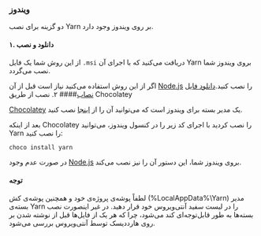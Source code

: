### ویندوز

دو گزینه برای نصب Yarn بر روی ویندوز وجود دارد.

#### ۱. دانلود و نصب

از این روش شما یک فایل `.msi` دریافت می‌کنید که با اجرای آن Yarn بروی ویندوز شما نصب می‌گردد.

اگر از این روش استفاده می‌کنید نیاز است قبل از آن [Node.js](https://nodejs.org/) را نصب کنید.<a class="btn btn-primary" href="/latest.msi">دانلود فایل نصاب</a>#### ۲. نصب از طریق Chocolatey

[ Chocolatey](https://chocolatey.org/) یک مدیر بسته برای ویندوز است که می‌توانید آن را از [ اینجا](https://chocolatey.org/install) نصب کنید.

بعد از اینکه Chocolatey را نصب کردید با اجرای کد زیر را در کنسول ویندوز، می‌توانید Yarn را نصب کنید:

```sh
choco install yarn
```

در صورت عدم وجود [Node.js](https://nodejs.org/) بروی ویندوز شما، این دستور آن را نیز نصب می‌کند.

#### توجه

لطفاً پوشه‌ی پروژه‌ی خود و همچنین پوشه‌ی کش (%LocalAppData%\Yarn) مدیر بسته‌ی Yarn را در لیست سفید آنتی‌ویروس خود قرار دهید. در غیر اینصورت نصب بسته‌ها به طور قابل‌توجه‌ای کند می‌شود، چرا که هر یک از فایل‌ها قبل از نوشته شدن بر روی هارددیسک توسط آنتی‌ویروس بررسی می‌شود.